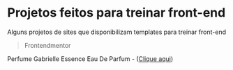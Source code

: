 # Projetos feitos para treinar front-end

Alguns projetos de sites que disponibilizam templates para treinar front-end

> Frontendmentor

Perfume Gabrielle Essence Eau De Parfum - ([Clique aqui](https://github.com/deivisondelmiro/projetos-para-treino/frontendmentor/iniciante/01-product-preview-card-component/index.html))